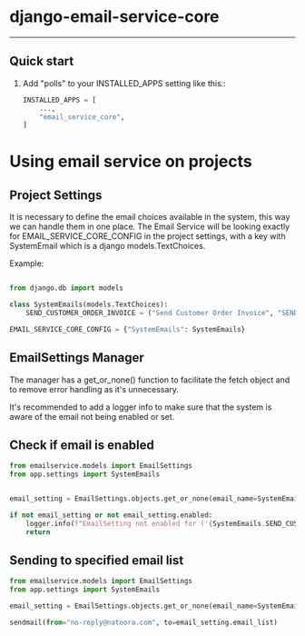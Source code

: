# django-email-service-core
---------------------------

Quick start
-----------

1. Add "polls" to your INSTALLED_APPS setting like this::

    ```py
    INSTALLED_APPS = [
        ...,
        "email_service_core",
    ]
    ```

# Using email service on projects

## Project Settings 

It is necessary to define the email choices available in the system, this way we can handle them in one place.
The Email Service will be looking exactly for EMAIL_SERVICE_CORE_CONFIG in the project settings, with a key 
with SystemEmail which is a django models.TextChoices.

Example:

```py

from django.db import models

class SystemEmails(models.TextChoices):
    SEND_CUSTOMER_ORDER_INVOICE = ("Send Customer Order Invoice", "SEND_CUSTOMER_ORDER_INVOICE")

EMAIL_SERVICE_CORE_CONFIG = {"SystemEmails": SystemEmails}

```

## EmailSettings Manager

The manager has a get_or_none() function to facilitate the fetch object and to remove error handling as it's unnecessary.

It's recommended to add a logger info to make sure that the system is aware of the email not being enabled or set. 

## Check if email is enabled
```py 
from emailservice.models import EmailSettings
from app.settings import SystemEmails


email_setting = EmailSettings.objects.get_or_none(email_name=SystemEmails.SEND_CUSTOMER_ORDER_INVOICE)

if not email_setting or not email_setting.enabled:
    logger.info(f"EmailSetting not enabled for ('{SystemEmails.SEND_CUSTOMER_ORDER_INVOICE}') on funciton x().")
    return

```

## Sending to specified email list
```py
from emailservice.models import EmailSettings
from app.settings import SystemEmails

email_setting = EmailSettings.objects.get_or_none(email_name=SystemEmails.SEND_CUSTOMER_ORDER_INVOICE)

sendmail(from="no-reply@natoora.com", to=email_setting.email_list)
```

# 